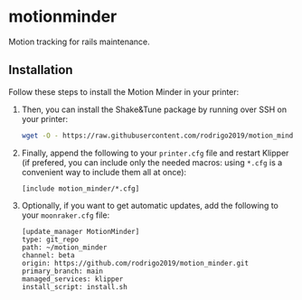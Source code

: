 # motionminder
Motion tracking for rails maintenance.


## Installation

Follow these steps to install the Motion Minder in your printer:
  1. Then, you can install the Shake&Tune package by running over SSH on your printer:
     ```bash
     wget -O - https://raw.githubusercontent.com/rodrigo2019/motion_minder/main/install.sh | bash
     ```
  1. Finally, append the following to your `printer.cfg` file and restart Klipper (if prefered, you can include only the needed macros: using `*.cfg` is a convenient way to include them all at once):
     ```
     [include motion_minder/*.cfg]
     ```
  1. Optionally, if you want to get automatic updates, add the following to your `moonraker.cfg` file:
     ```
     [update_manager MotionMinder]
     type: git_repo
     path: ~/motion_minder
     channel: beta
     origin: https://github.com/rodrigo2019/motion_minder.git
     primary_branch: main
     managed_services: klipper
     install_script: install.sh
     ```